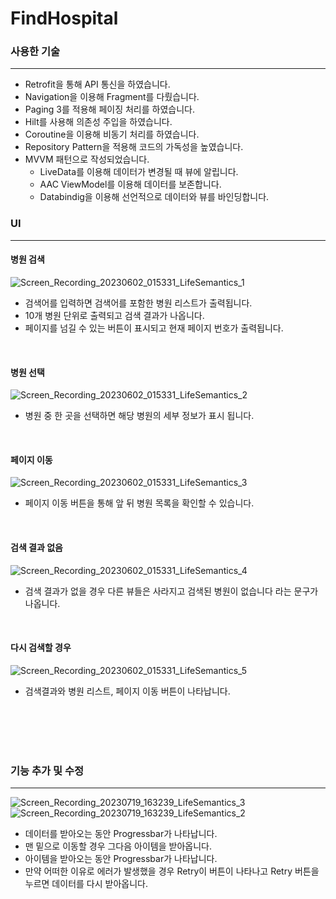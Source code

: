 # FindHospital

### 사용한 기술
----------
- Retrofit을 통해 API 통신을 하였습니다.
- Navigation을 이용해 Fragment를 다뤘습니다.
- Paging 3를 적용해 페이징 처리를 하였습니다.
- Hilt를 사용해 의존성 주입을 하였습니다.
- Coroutine을 이용해 비동기 처리를 하였습니다.
- Repository Pattern을 적용해 코드의 가독성을 높였습니다.
- MVVM 패턴으로 작성되었습니다.
  - LiveData를 이용해 데이터가 변경될 때 뷰에 알립니다.
  - AAC ViewModel를 이용해 데이터를 보존합니다.
  - Databindig을 이용해 선언적으로 데이터와 뷰를 바인딩합니다.

### UI
----------
#### 병원 검색

![Screen_Recording_20230602_015331_LifeSemantics_1](https://github.com/spicypunch/LifeSemantics/assets/72846127/ab38f20c-1ad1-4857-96a5-0e8340fefd44)

- 검색어를 입력하면 검색어를 포함한 병원 리스트가 출력됩니다.
- 10개 병원 단위로 출력되고 검색 결과가 나옵니다.
- 페이지를 넘길 수 있는 버튼이 표시되고 현재 페이지 번호가 출력됩니다.

<br>

#### 병원 선택

![Screen_Recording_20230602_015331_LifeSemantics_2](https://github.com/spicypunch/LifeSemantics/assets/72846127/9fadc379-34b6-4d7d-95d7-3d422d4284c0)

- 병원 중 한 곳을 선택하면 해당 병원의 세부 정보가 표시 됩니다.

<br>

#### 페이지 이동

![Screen_Recording_20230602_015331_LifeSemantics_3](https://github.com/spicypunch/LifeSemantics/assets/72846127/aa2f4abd-cec5-488c-befb-8f9a5a100948)

- 페이지 이동 버튼을 통해 앞 뒤 병원 목록을 확인할 수 있습니다.

<br>

#### 검색 결과 없음
![Screen_Recording_20230602_015331_LifeSemantics_4](https://github.com/spicypunch/LifeSemantics/assets/72846127/a7e053fb-b2d7-400c-9fb7-de3e41b230c8)

- 검색 결과가 없을 경우 다른 뷰들은 사라지고 검색된 병원이 없습니다 라는 문구가 나옵니다.

<br>

#### 다시 검색할 경우
![Screen_Recording_20230602_015331_LifeSemantics_5](https://github.com/spicypunch/LifeSemantics/assets/72846127/d40b88c7-1f49-4acf-a30c-a85ee75b274d)

- 검색결과와 병원 리스트, 페이지 이동 버튼이 나타납니다.


<br><br><br><br>
### 기능 추가 및 수정
------------
![Screen_Recording_20230719_163239_LifeSemantics_3](https://github.com/spicypunch/NearByHospital/assets/72846127/69aba50c-871d-4ea8-8bd3-60c482504297)
![Screen_Recording_20230719_163239_LifeSemantics_2](https://github.com/spicypunch/NearByHospital/assets/72846127/0e45819b-3747-4baf-a76b-4599f83bbdce)

- 데이터를 받아오는 동안 Progressbar가 나타납니다.
- 맨 밑으로 이동할 경우 그다음 아이템을 받아옵니다.
- 아이템을 받아오는 동안 Progressbar가 나타납니다.
- 만약 어떠한 이유로 에러가 발생했을 경우 Retry이 버튼이 나타나고 Retry 버튼을 누르면 데이터를 다시 받아옵니다.
